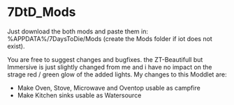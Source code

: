 # 7DtD_Mods

Just download the both mods and paste them in: %APPDATA%/7DaysToDie/Mods (create the Mods folder if iot does not exist).

You are free to suggest changes and bugfixes.
the ZT-Beautifull but Immersive is just slightly changed from me and i have no impact on the strage red / green glow of the added lights. 
My changes to this Moddlet are: 
* Make Oven, Stove, Microwave and Oventop usable as campfire
* Make Kitchen sinks usable as Watersource
